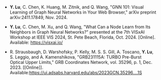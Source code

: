 - <strong>Y. Lu</strong>, C. Chen, K. Huang, M. Zitnik, and Q. Wang, "GNN 101: Visual Learning of Graph Neural Networks in Your Web Browser," arXiv preprint arXiv:2411.17849, Nov. 2024.  

- <strong>Y. Lu</strong>, C. Chen, M. Xu, and Q. Wang, "What Can a Node Learn from Its Neighbors in Graph Neural Networks?" presented at the 7th VISxAI Workshop at IEEE VIS 2024, St. Pete Beach, Florida, Oct. 2024. [Online]. Available: https://visxai.io/

- R. Strausbaugh, D. Warshofsky, P. Kelly, M. S. S. Gill, A. Toscano, <strong>Y. Lu</strong>, S. Leggio, and A. Kamenshikova, "GRB231115A: TURBO Pre-Burst Optical Upper Limits," GRB Coordinates Network, vol. 35296, p. 1, Dec. 2023. [[Online]]. Available:https://ui.adsabs.harvard.edu/abs/2023GCN.35296....1S

